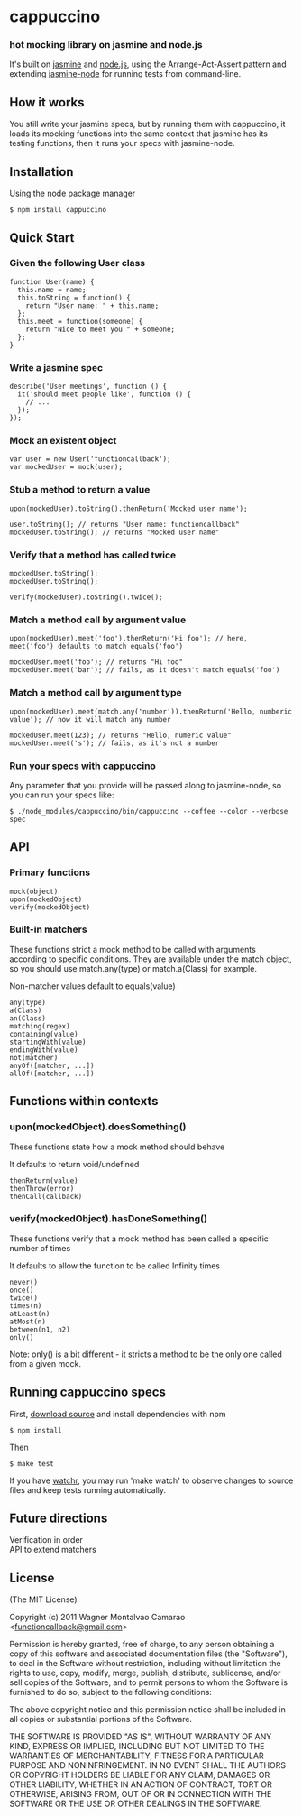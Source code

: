 # cappuccino

### hot mocking library on jasmine and node.js

  It's built on [jasmine](http://pivotal.github.com/jasmine) and [node.js](http://nodejs.org), using the Arrange-Act-Assert pattern and extending [jasmine-node](https://github.com/mhevery/jasmine-node) for running tests from command-line.

## How it works

  You still write your jasmine specs, but by running them with cappuccino, it loads its mocking functions into the same context that jasmine has its testing functions, then it runs your specs with jasmine-node.

## Installation

Using the node package manager

    $ npm install cappuccino

## Quick Start

### Given the following User class

    function User(name) {
      this.name = name;
      this.toString = function() {
        return "User name: " + this.name;
      };
      this.meet = function(someone) {
        return "Nice to meet you " + someone;
      };
    }

### Write a jasmine spec

    describe('User meetings', function () {
      it('should meet people like', function () {
        // ...
      });
    });

### Mock an existent object

    var user = new User('functioncallback');
    var mockedUser = mock(user);

### Stub a method to return a value

    upon(mockedUser).toString().thenReturn('Mocked user name');

    user.toString(); // returns "User name: functioncallback"
    mockedUser.toString(); // returns "Mocked user name"

### Verify that a method has called twice

    mockedUser.toString();
    mockedUser.toString();

    verify(mockedUser).toString().twice();

### Match a method call by argument value

    upon(mockedUser).meet('foo').thenReturn('Hi foo'); // here, meet('foo') defaults to match equals('foo')

    mockedUser.meet('foo'); // returns "Hi foo"
    mockedUser.meet('bar'); // fails, as it doesn't match equals('foo')

### Match a method call by argument type

    upon(mockedUser).meet(match.any('number')).thenReturn('Hello, numberic value'); // now it will match any number

    mockedUser.meet(123); // returns "Hello, numeric value"
    mockedUser.meet('s'); // fails, as it's not a number

### Run your specs with cappuccino

  Any parameter that you provide will be passed along to jasmine-node, so you can run your specs like:

    $ ./node_modules/cappuccino/bin/cappuccino --coffee --color --verbose spec

## API

### Primary functions

    mock(object)
    upon(mockedObject)
    verify(mockedObject)

### Built-in matchers

  These functions strict a mock method to be called with arguments according to specific conditions. They are available under the match object, so you should use match.any(type) or match.a(Class) for example.

  Non-matcher values default to equals(value)

    any(type)
    a(Class)
    an(Class)
    matching(regex)
    containing(value)
    startingWith(value)
    endingWith(value)
    not(matcher)
    anyOf([matcher, ...])
    allOf([matcher, ...])

## Functions within contexts

### upon(mockedObject).doesSomething()

  These functions state how a mock method should behave

  It defaults to return void/undefined

    thenReturn(value)
    thenThrow(error)
    thenCall(callback)

### verify(mockedObject).hasDoneSomething()

  These functions verify that a mock method has been called a specific number of times

  It defaults to allow the function to be called Infinity times

    never()
    once()
    twice()
    times(n)
    atLeast(n)
    atMost(n)
    between(n1, n2)
    only()

  Note: only() is a bit different - it stricts a method to be the only one called from a given mock.

## Running cappuccino specs

  First, [download source](https://github.com/functioncallback/cappuccino/tarball/master) and install dependencies with npm

    $ npm install

  Then

    $ make test

  If you have [watchr](https://github.com/mynyml/watchr), you may run 'make watch' to observe changes to source files and keep tests running automatically.

## Future directions

  Verification in order<br>
  API to extend matchers<br>

## License

  (The MIT License)

  Copyright (c) 2011 Wagner Montalvao Camarao &lt;functioncallback@gmail.com&gt;

  Permission is hereby granted, free of charge, to any person obtaining
  a copy of this software and associated documentation files (the "Software"),
  to deal in the Software without restriction, including without limitation
  the rights to use, copy, modify, merge, publish, distribute, sublicense,
  and/or sell copies of the Software, and to permit persons to whom the
  Software is furnished to do so, subject to the following conditions:

  The above copyright notice and this permission notice shall be included
  in all copies or substantial portions of the Software.

  THE SOFTWARE IS PROVIDED "AS IS", WITHOUT WARRANTY OF ANY KIND, EXPRESS
  OR IMPLIED, INCLUDING BUT NOT LIMITED TO THE WARRANTIES OF MERCHANTABILITY,
  FITNESS FOR A PARTICULAR PURPOSE AND NONINFRINGEMENT. IN NO EVENT SHALL
  THE AUTHORS OR COPYRIGHT HOLDERS BE LIABLE FOR ANY CLAIM, DAMAGES OR
  OTHER LIABILITY, WHETHER IN AN ACTION OF CONTRACT, TORT OR OTHERWISE,
  ARISING FROM, OUT OF OR IN CONNECTION WITH THE SOFTWARE OR THE USE
  OR OTHER DEALINGS IN THE SOFTWARE.